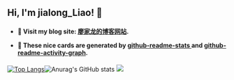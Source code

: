 ## Hi, I'm jialong_Liao! 👻

<h4>

- 🐳 Visit my blog site: <a href="https://liao-hexo.github.io">廖家龙的博客网站</a>.

- 💃 These nice cards are generated by <a href="https://github.com/anuraghazra/github-readme-stats">github-readme-stats
</a> and <a href="https://github.com/Ashutosh00710/github-readme-activity-graph">github-readme-activity-graph</a>.

</h4>

[![Top Langs](https://github-readme-stats.vercel.app/api/top-langs/?username=Liao-Hexo&layout=compact&theme=radical)](https://github.com/anuraghazra/github-readme-stats)![Anurag's GitHub stats](https://github-readme-stats.vercel.app/api?username=Liao-Hexo&show_icons=true&theme=radical)
<img src="https://activity-graph.herokuapp.com/graph?username=Liao-Hexo&theme=rogue" />
